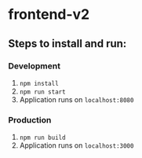 # frontend-v2

## Steps to install and run:
### Development
1. ``npm install``
2. ``npm run start``
3. Application runs on ``localhost:8080``

### Production
1. ``npm run build``
2. Application runs on ``localhost:3000``
